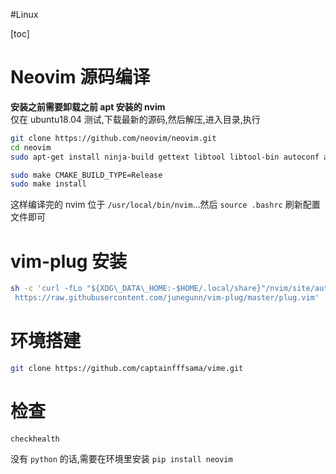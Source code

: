 #Linux 

[toc]  
# Neovim 源码编译
**安装之前需要卸载之前 apt 安装的 nvim**  
仅在 ubuntu18.04 测试,下载最新的源码,然后解压,进入目录,执行
```bash
git clone https://github.com/neovim/neovim.git
cd neovim
sudo apt-get install ninja-build gettext libtool libtool-bin autoconf automake cmake g++ pkg-config unzip

sudo make CMAKE_BUILD_TYPE=Release
sudo make install
```   

这样编译完的 nvim 位于 `/usr/local/bin/nvim`...然后 `source .bashrc` 刷新配置文件即可

# vim-plug 安装
```bash
sh -c 'curl -fLo "${XDG\_DATA\_HOME:-$HOME/.local/share}"/nvim/site/autoload/plug.vim --create-dirs \\
 https://raw.githubusercontent.com/junegunn/vim-plug/master/plug.vim'

```

# 环境搭建
```bash
git clone https://github.com/captainfffsama/vime.git
```

# 检查
```vim
checkhealth
```
没有 `python` 的话,需要在环境里安装 `pip install neovim`